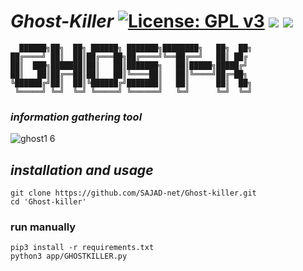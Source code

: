 # *Ghost-Killer* [![License: GPL v3](https://img.shields.io/badge/License-GPLv3-blue.svg)](https://www.gnu.org/licenses/gpl-3.0)  <img src="https://img.shields.io/badge/Python-up to date-red"></img>    <img src="https://img.shields.io/badge/version-1.6-yellow"></img>

      ██████╗██╗  ██╗ ██████╗ ███████╗████████╗   ██╗  ██╗
    ██╔════╝ ██║  ██║██╔═══██╗██╔════╝╚══██╔══╝   ██║ ██╔
    ██║  ███╗███████║██║   ██║███████╗   ██║█████╗█████╔╝
    ██║   ██║██╔══██║██║   ██║╚════██║   ██║╚════╝██╔═██╗
    ╚██████╔╝██║  ██║╚██████╔╝███████║   ██║      ██║  ██╗
     ╚═════╝ ╚═╝  ╚═╝ ╚═════╝ ╚══════╝   ╚═╝      ╚═╝  ╚═╝

### *information gathering tool*
![ghost1 6](https://user-images.githubusercontent.com/71703544/167175299-20eb0ae1-c770-4cae-ba8b-dcebcaf5c499.png)

## *installation and usage*
	git clone https://github.com/SAJAD-net/Ghost-killer.git
	cd 'Ghost-killer'
	
### run manually
	pip3 install -r requirements.txt
	python3 app/GHOSTKILLER.py
	
